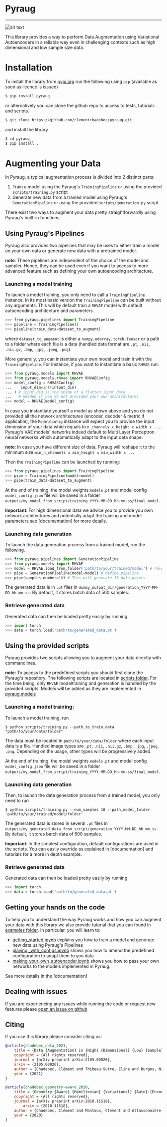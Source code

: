 # Pyraug
------------------------------------------------
![alt text](https://github.com/clementchadebec/pyraug/blob/main/docs/source/imgs/logo_pyraug_2.jpeg)

This library provides a way to perform Data Augmentation using Variational Autoencoders in a 
reliable way even in challenging contexts such as high dimensional and low sample size 
data.


# Installation

To install the library from [pypi.org](https://pypi.org/) run the following using ``pip`` (available as soon as licence is issued)

```bash
$ pip install pyraug
``` 


or alternatively you can clone the github repo to access to tests, tutorials and scripts.
```bash
$ git clone https://github.com/clementchadebec/pyraug.git
```
and install the library
```bash
$ cd pyraug
$ pip install .
``` 

# Augmenting your Data


In Pyraug, a typical augmentation process is divided into 2 distinct parts:

1. Train a model using the Pyraug's ```TrainingPipeline``` or using the provided ``scripts/training.py`` script
2. Generate new data from a trained model using Pyraug's ```GenerationPipeline``` or using the provided ``scripts/generation.py`` script

There exist two ways to augment your data pretty straightforwardly using Pyraug's built-in functions. 


## Using Pyraug's Pipelines

Pyraug also provides two pipelines that may be uses to either train a model on your own data or generate new data with a pretrained model.


**note**: These pipelines are independent of the choice of the model and sampler. Hence, they can be used even if you want to access to more advanced feature such as defining your own autoencoding architecture. 

### Launching a model training


To launch a model training, you only need to call a `TrainingPipeline` instance. 
In its most basic version the `TrainingPipeline` can be built without any arguments.
This will by default train a `RHVAE` model with default autoencoding architecture and parameters.

```python
>>> from pyraug.pipelines import TrainingPipeline
>>> pipeline = TrainingPipeline()
>>> pipeline(train_data=dataset_to_augment)
```

where ``dataset_to_augment`` is either a `numpy.ndarray`, `torch.Tensor` or a path to a folder where each file is a data (handled data format are ``.pt``, ``.nii``, ``.nii.gz``, ``.bmp``, ``.jpg``, ``.jpeg``, ``.png``). 

More generally, you can instantiate your own model and train it with the `TrainingPipeline`. For instance, if you want to instantiate a basic `RHVAE` run:


```python
>>> from pyraug.models import RHVAE
>>> from pyraug.models.rhvae import RHVAEConfig
>>> model_config = RHVAEConfig(
...    input_dim=int(intput_dim)
... ) # input_dim is the shape of a flatten input data
...   # needed if you do not provided your own architectures
>>> model = RHVAE(model_config)
```


In case you instantiate yourself a model as shown above and you do not provided all the network architectures (encoder, decoder & metric if applicable), the `ModelConfig` instance will expect you to provide the input dimension of your data which equals to ``n_channels x height x width x ...``. Pyraug's VAE models' networks indeed default to Multi Layer Perceptron neural networks which automatically adapt to the input data shape. 

**note**: In case you have different size of data, Pyraug will reshape it to the minimum size ``min_n_channels x min_height x min_width x ...``



Then the `TrainingPipeline` can be launched by running:

```python
>>> from pyraug.pipelines import TrainingPipeline
>>> pipe = TrainingPipeline(model=model)
>>> pipe(train_data=dataset_to_augment)
```

At the end of training, the model weights ``models.pt`` and model config ``model_config.json`` file 
will be saved in a folder ``outputs/my_model_from_script/training_YYYY-MM-DD_hh-mm-ss/final_model``. 

**Important**: For high dimensional data we advice you to provide you own network architectures and potentially adapt the training and model parameters see [documentation] for more details.


### Launching data generation


To launch the data generation process from a trained model, run the following.

```python
>>> from pyraug.pipelines import GenerationPipeline
>>> from pyraug.models import RHVAE
>>> model = RHVAE.load_from_folder('path/to/your/trained/model') # reload the model
>>> pipe = GenerationPipeline(model=model) # define pipeline
>>> pipe(samples_number=10) # This will generate 10 data points
```

The generated data is in ``.pt`` files in ``dummy_output_dir/generation_YYYY-MM-DD_hh-mm-ss``. By default, it stores batch data of 500 samples.



### Retrieve generated data

Generated data can then be loaded pretty easily by running

```python
>>> import torch
>>> data = torch.load('path/to/generated_data.pt')

```

## Using the provided scripts


Pyraug provides two scripts allowing you to augment your data directly with commandlines.


**note**: To access to the predefined scripts you should first clone the Pyraug's repository.
The following scripts are located in [scripts folder](https://github.com/clementchadebec/pyraug/tree/main/scripts). For the time being, only `RHVAE` modeltraining and generation is handled by the provided scripts. Models will be added as they are implemented in [pyraug.models](https://github.com/clementchadebec/pyraug/tree/main/src/pyraug/models) 


### Launching a model training:

To launch a model training, run 

```
$ python scripts/training.py --path_to_train_data "path/to/your/data/folder" 
```


The data must be located in ``path/to/your/data/folder`` where each input data is a file. Handled image types are ``.pt``, ``.nii``, ``.nii.gz``, ``.bmp``, ``.jpg``, ``.jpeg``, ``.png``. Depending on the usage, other types will be progressively added.


At the end of training, the model weights ``models.pt`` and model config ``model_config.json`` file 
will be saved in a folder ``outputs/my_model_from_script/training_YYYY-MM-DD_hh-mm-ss/final_model``. 


### Launching data generation


Then, to launch the data generation process from a trained model, you only need to run 

```
$ python scripts/training.py --num_samples 10 --path_model_folder 'path/to/your/trained/model/folder' 
```


The generated data is stored in several ``.pt`` files in ``outputs/my_generated_data_from_script/generation_YYYY-MM-DD_hh_mm_ss``. By default, it stores batch data of 500 samples.



**Important**:  In the simplest configuration, default configurations are used in the scripts. You can easily override as explained in [documentation] and tutorials for a more in depth example.



### Retrieve generated data

Generated data can then be loaded pretty easily by running

```python
>>> import torch
>>> data = torch.load('path/to/generated_data.pt')
```



## Getting your hands on the code

To help you to understand the way Pyraug works and how you can augment your data with this library we also
provide tutorial that you can found in [examples folder](https://github.com/clementchadebec/pyraug/tree/main/examples). In particular, you will learn to:

- [getting_started.ipynb](https://github.com/clementchadebec/pyraug/tree/main/examples) explains you how to train a model and generate new data using Pyraug's Pipelines
- [playing _with_configs.ipynb](https://github.com/clementchadebec/pyraug/tree/main/examples) shows you how to amend the predefined configuration to adapt them to you data
- [making_your_own_autoencoder.ipynb](https://github.com/clementchadebec/pyraug/tree/main/examples) shows you how to pass your own networks to the models implemented in Pyraug. 

See more details in the [documentation]

## Dealing with issues

If you are experiencing any issues while running the code or request new features please [open an issue on github](https://github.com/clementchadebec/pyraug/issues)


## Citing

If you use this library please consider citing us:

```bibtex
@article{chadebec_data_2021,
	title = {Data {Augmentation} in {High} {Dimensional} {Low} {Sample} {Size} {Setting} {Using} a {Geometry}-{Based} {Variational} {Autoencoder}},
	copyright = {All rights reserved},
	journal = {arXiv preprint arXiv:2105.00026},
  	arxiv = {2105.00026},
	author = {Chadebec, Clément and Thibeau-Sutre, Elina and Burgos, Ninon and Allassonnière, Stéphanie},
	year = {2021}
}
```
```bibtex
@article{chadebec_geometry-aware_2020,
	title = {Geometry-{Aware} {Hamiltonian} {Variational} {Auto}-{Encoder}},
	copyright = {All rights reserved},
	journal = {arXiv preprint arXiv:2010.11518},
    	arxiv = {2010.11518},
	author = {Chadebec, Clément and Mantoux, Clément and Allassonnière, Stéphanie},
	year = {2020}
}


```
